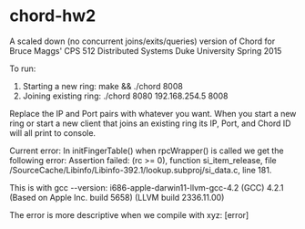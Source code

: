 # chord-hw2
A scaled down (no concurrent joins/exits/queries) version of Chord for Bruce Maggs' CPS 512 Distributed Systems Duke University Spring 2015

To run: 
1) Starting a new ring: make && ./chord 8008
2) Joining existing ring: ./chord 8080 192.168.254.5 8008

Replace the IP and Port pairs with whatever you want. When you start a new ring or start a new client that joins an existing ring its IP, Port, and Chord ID will all print to console.

Current error:
In initFingerTable() when rpcWrapper() is called we get the following error:
Assertion failed: (rc >= 0), function si_item_release, file /SourceCache/Libinfo/Libinfo-392.1/lookup.subproj/si_data.c, line 181.

This is with gcc --version:
i686-apple-darwin11-llvm-gcc-4.2 (GCC) 4.2.1 (Based on Apple Inc. build 5658) (LLVM build 2336.11.00)

The error is more descriptive when we compile with xyz:
[error]

